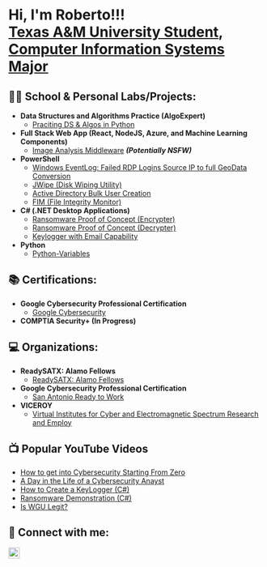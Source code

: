 <h1>Hi, I'm Roberto!!! <br/><a href="https://github.com/Roberto0059"> Texas A&M University Student</a>, <a href="https://www.linkedin.com/in/roberto-flores-6a896a258/">Computer Information Systems Major</a> 

<h2>👨‍💻 School & Personal Labs/Projects:</h2>

- <b>Data Structures and Algorithms Practice (AlgoExpert)</b>
  - [Praciting DS & Algos in Python](https://github.com/Roberto0059/ActiveDirectoryLab/blob/main/README.md#-active-directory-lab)
- <b>Full Stack Web App (React, NodeJS, Azure, and Machine Learning Components)</b>
  - [Image Analysis Middleware](https://github.com/joshmadakor1/4chan-Image-Analysis-Middleware-C964) <b><i>(Potentially NSFW)</b></i>
- <b>PowerShell</b>
  - [Windows EventLog: Failed RDP Logins Source IP to full GeoData Conversion](https://github.com/joshmadakor1/Sentinel-Lab)
  - [JWipe (Disk Wiping Utility)](https://github.com/joshmadakor1/Jwipe.PowerShell)
  - [Active Directory Bulk User Creation](https://github.com/joshmadakor1/AD_PS)
  - [FIM (File Integrity Monitor)](https://github.com/joshmadakor1/PowerShell-Integrity-FIM)
- <b>C# (.NET Desktop Applications)</b>
  - [Ransomware Proof of Concept (Encrypter)](https://github.com/joshmadakor1/EncrypterPOC)
  - [Ransomware Proof of Concept (Decrypter)](https://github.com/joshmadakor1/DecrypterPOC)
  - [Keylogger with Email Capability](https://github.com/joshmadakor1/Key-Logger-With-Email)
- <b>Python</b>
  - [Python-Variables](https://github.com/Roberto0059/Python-Variables)

<h2> 📚 Certifications: </h2>

- <b>Google Cybersecurity Professional Certification </b>
  - [Google Cybersecurity](https://coursera.org/share/b8df9f589b547656393147a8efbe7509)
- <b>COMPTIA Security+ (In Progress) </b>

<h2> 💻 Organizations: </h2>

- <b>ReadySATX: Alamo Fellows</b>
  - [ReadySATX: Alamo Fellows](https://greatersatx.com/sa-worx/programs/alamo-fellows/)
- <b>Google Cybersecurity Professional Certification</b>
  - [San Antonio Ready to Work](https://readytoworksa.com/)
- <b>VICEROY</b>
  -  [Virtual Institutes for Cyber and Electromagnetic Spectrum Research and Employ](https://cybersecurity.tamu.edu/education/viceroy/)

<h2>📺 Popular YouTube Videos</h2>

- [How to get into Cybersecurity Starting From Zero](https://www.youtube.com/watch?v=a83ASGn_V_s)
- [A Day in the Life of a Cybersecurity Anayst](https://www.youtube.com/watch?v=uHy3oM7NnoU)
- [How to Create a KeyLogger (C#)](https://www.youtube.com/watch?v=N-L9hklSlNk)
- [Ransomware Demonstration (C#)](https://www.youtube.com/watch?v=OfvdQeh79s0)
- [Is WGU Legit?](https://www.youtube.com/watch?v=E2MwRWxDBkA)

<h2> 🤳 Connect with me:</h2>

[<img align="left" alt="RobertoFlores | LinkedIn" width="22px" src="https://cdn.jsdelivr.net/npm/simple-icons@v3/icons/linkedin.svg" />][linkedin]

[linkedin]: https://www.linkedin.com/in/roberto-flores-6a896a258/

<!--
**joshmadakor1/joshmadakor1** is a ✨ _special_ ✨ repository because its `README.md` (this file) appears on your GitHub profile.

Here are some ideas to get you started:

- 🔭 I’m currently working on ...
- 🌱 I’m currently learning ...
- 👯 I’m looking to collaborate on ...
- 🤔 I’m looking for help with ...
- 💬 Ask me about ...
- 📫 How to reach me: ...
- 😄 Pronouns: ...
- ⚡ Fun fact: ...
-->
